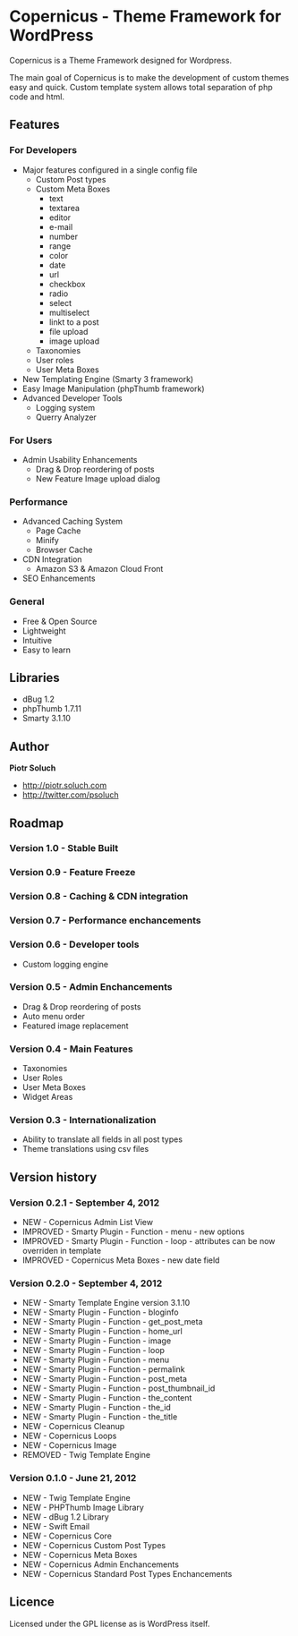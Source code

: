 # Copernicus - Theme Framework for WordPress
Copernicus is a Theme Framework designed for Wordpress.

The main goal of Copernicus is to make the development of custom themes easy and quick. Custom template system allows total separation of php code and html.

## Features

### For Developers

* Major features configured in a single config file
  * Custom Post types
  * Custom Meta Boxes
    * text
    * textarea
    * editor
    * e-mail
    * number
    * range
    * color
    * date
    * url
    * checkbox
    * radio
    * select
    * multiselect
    * linkt to a post
    * file upload
    * image upload
  * Taxonomies
  * User roles
  * User Meta Boxes
* New Templating Engine (Smarty 3 framework)
* Easy Image Manipulation (phpThumb framework)
* Advanced Developer Tools
  * Logging system
  * Querry Analyzer

### For Users

* Admin Usability Enhancements
  * Drag & Drop reordering of posts
  * New Feature Image upload dialog

### Performance

* Advanced Caching System
  * Page Cache
  * Minify
  * Browser Cache
* CDN Integration
  * Amazon S3 & Amazon Cloud Front
* SEO Enhancements

### General

* Free & Open Source
* Lightweight
* Intuitive
* Easy to learn


## Libraries

* dBug 1.2
* phpThumb 1.7.11
* Smarty 3.1.10


## Author

**Piotr Soluch**

* http://piotr.soluch.com
* http://twitter.com/psoluch

## Roadmap
### Version 1.0 - Stable Built


### Version 0.9 - Feature Freeze


### Version 0.8 - Caching & CDN integration


### Version 0.7 - Performance enchancements


### Version 0.6 - Developer tools

* Custom logging engine

### Version 0.5 - Admin Enchancements

* Drag & Drop reordering of posts
* Auto menu order
* Featured image replacement

### Version 0.4 - Main Features

* Taxonomies
* User Roles
* User Meta Boxes
* Widget Areas

### Version 0.3 - Internationalization

* Ability to translate all fields in all post types
* Theme translations using csv files

## Version history

### Version 0.2.1 - September 4, 2012

* NEW - Copernicus Admin List View
* IMPROVED - Smarty Plugin - Function - menu - new options
* IMPROVED - Smarty Plugin - Function - loop - attributes can be now overriden in template
* IMPROVED - Copernicus Meta Boxes - new date field

### Version 0.2.0 - September 4, 2012

* NEW - Smarty Template Engine version 3.1.10
* NEW - Smarty Plugin - Function - bloginfo
* NEW - Smarty Plugin - Function - get_post_meta
* NEW - Smarty Plugin - Function - home_url
* NEW - Smarty Plugin - Function - image
* NEW - Smarty Plugin - Function - loop
* NEW - Smarty Plugin - Function - menu
* NEW - Smarty Plugin - Function - permalink
* NEW - Smarty Plugin - Function - post_meta
* NEW - Smarty Plugin - Function - post_thumbnail_id
* NEW - Smarty Plugin - Function - the_content
* NEW - Smarty Plugin - Function - the_id
* NEW - Smarty Plugin - Function - the_title
* NEW - Copernicus Cleanup
* NEW - Copernicus Loops
* NEW - Copernicus Image
* REMOVED - Twig Template Engine

### Version 0.1.0 - June 21, 2012

* NEW - Twig Template Engine
* NEW - PHPThumb Image Library
* NEW - dBug 1.2 Library
* NEW - Swift Email
* NEW - Copernicus Core
* NEW - Copernicus Custom Post Types
* NEW - Copernicus Meta Boxes
* NEW - Copernicus Admin Enchancements
* NEW - Copernicus Standard Post Types Enchancements

## Licence

Licensed under the GPL license as is WordPress itself.



